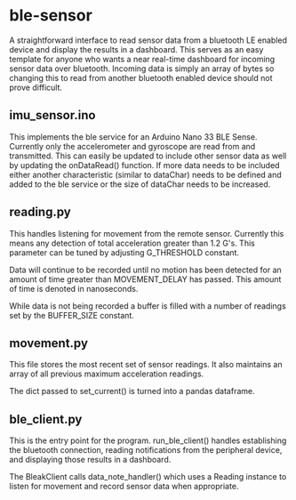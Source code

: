 # ble-sensor
A straightforward interface to read sensor data from a bluetooth LE enabled device and display the results in a dashboard. This serves as an easy template for anyone who wants a near real-time dashboard for incoming sensor data over bluetooth. Incoming data is simply an array of bytes so changing this to read from another bluetooth enabled device should not prove difficult.

## imu_sensor.ino

This implements the ble service for an Arduino Nano 33 BLE Sense. Currently only the accelerometer and gyroscope are read from and transmitted. This can easily be updated to include other sensor data as well by updating the onDataRead() function. If more data needs to be included either another characteristic (similar to dataChar) needs to be defined and added to the ble service or the size of dataChar needs to be increased.

## reading.py

This handles listening for movement from the remote sensor. Currently this means any detection of total acceleration greater than 1.2 G's. This parameter can be tuned by adjusting G_THRESHOLD constant.

Data will continue to be recorded until no motion has been detected for an amount of time greater than MOVEMENT_DELAY has passed. This amount of time is denoted in nanoseconds.

While data is not being recorded a buffer is filled with a number of readings set by the BUFFER_SIZE constant.

## movement.py

This file stores the most recent set of sensor readings. It also maintains an array of all previous maximum acceleration readings.

The dict passed to set_current() is turned into a pandas dataframe.

## ble_client.py

This is the entry point for the program. run_ble_client() handles establishing the bluetooth connection, reading notifications from the peripheral device, and displaying those results in a dashboard.

The BleakClient calls data_note_handler() which uses a Reading instance to listen for movement and record sensor data when appropriate.